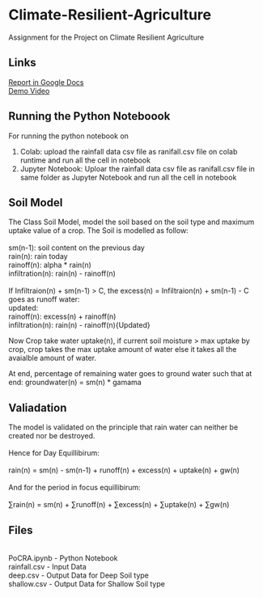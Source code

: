 # Climate-Resilient-Agriculture
Assignment for the Project on Climate Resilient Agriculture


## Links

[Report in Google Docs](https://docs.google.com/document/d/1T4DTIi3QMJ5pMc_Z4trxgu615qXwWxIiUQAP3m5w26I/edit?usp=sharing) <br>
[Demo Video](https://drive.google.com/file/d/1CykIO-5i17youm2cSxU59Twcn2UiMhIk/view?usp=sharing)
## Running the Python Noteboook

For running the python notebook on <br>

1. Colab: upload the rainfall data csv file as ranifall.csv file on colab runtime and run all the cell in notebook
2. Jupyter Notebook: Uploar the rainfall data csv file as ranifall.csv file in same folder as Jupyter Notebook and run all the cell in notebook

## Soil Model

The Class Soil Model, model the soil based on the soil type and maximum uptake value of a crop. The Soil is modelled as follow: <br>
 <br>
sm(n-1): soil content on the previous day <br>
rain(n): rain today <br>
rainoff(n): alpha * rain(n) <br>
infiltration(n): rain(n) - rainoff(n) <br>
 <br>
If Infiltraion(n) + sm(n-1) > C, the excess(n) = Infiltraion(n) + sm(n-1) - C goes as runoff water: <br>
updated: <br>
rainoff(n): excess(n) + rainoff(n) <br>
infiltration(n): rain(n) - rainoff(n){Updated} <br>

Now Crop take water uptake(n), if current soil moisture > max uptake by crop, crop takes the max uptake amount of water else it takes all the avaialble amount of water. <br>

At end, percentage of remaining water goes to ground water such that at end: groundwater(n) = sm(n) * gamama <br>

## Valiadation

The model is validated on the principle that rain water can neither be created nor be destroyed.  <br>
 <br>
Hence for Day Equillibirum: <br>
 <br>
rain(n) = sm(n) - sm(n-1) + runoff(n) + excess(n) + uptake(n) + gw(n) <br>
 <br>
And for the period in focus equillibirum: <br>
 <br>
∑rain(n) = sm(n) + ∑runoff(n) + ∑excess(n) + ∑uptake(n) + ∑gw(n) <br>



## Files
 <br>
PoCRA.ipynb - Python Notebook <br>
rainfall.csv - Input Data <br>
deep.csv - Output Data for Deep Soil type <br>
shallow.csv - Output Data for Shallow Soil type <br>
